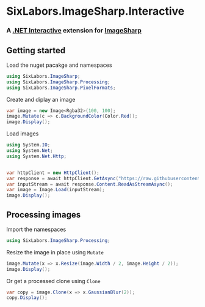 # SixLabors.ImageSharp.Interactive
### A [.NET Interactive](https://github.com/dotnet/interactive/) extension for [ImageSharp](https://github.com/SixLabors/ImageSharp)

## Getting started
Load the nuget pacakge and namespaces
```csharp --project
using SixLabors.ImageSharp;
using SixLabors.ImageSharp.Processing;
using SixLabors.ImageSharp.PixelFormats;
```

Create and diplay an image

```csharp --project
var image = new Image<Rgba32>(100, 100);
image.Mutate(c => c.BackgroundColor(Color.Red));
image.Display();
```

Load images

```csharp --project
using System.IO;
using System.Net;
using System.Net.Http;


var httpClient = new HttpClient();
var response = await httpClient.GetAsync("https://raw.githubusercontent.com/SixLabors/Branding/master/icons/imagesharp/sixlabors.imagesharp.png");
var inputStream = await response.Content.ReadAsStreamAsync();
var image = Image.Load(inputStream);
image.Display();
```

## Processing images

Import the namespaces

```csharp --project
using SixLabors.ImageSharp.Processing;
```

Resize the image in place using `Mutate`

```csharp --project
image.Mutate(x => x.Resize(image.Width / 2, image.Height / 2));
image.Display();
```

Or get a processed clone using `Clone`

```csharp --project
var copy = image.Clone(x => x.GaussianBlur(2));
copy.Display();
```
